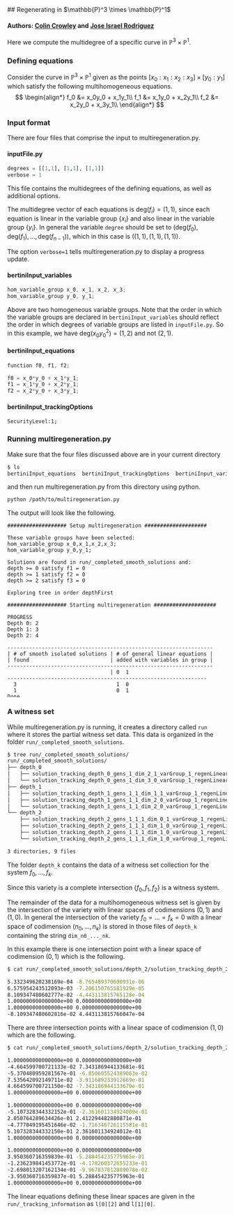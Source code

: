 <link rel="stylesheet" href="modest.css">
<style>
pre, code, pre code {
  max-height: 400px;
}
</style>
## Regenerating in $\mathbb{P}^3 \times \mathbb{P}^1$

#### Authors: [Colin Crowley](https://sites.google.com/view/colincrowley/home) and [Jose Israel Rodriguez](https://www.math.wisc.edu/~jose/)

<!-- We will demonstrate how multiregeneration.py handles noncomplete --> 
<!-- intersections using the classical example of the twisted cubic. -->

Here we compute the multidegree of a specific curve in $\mathbb{P}^3 \times \mathbb{P}^1$.

### Defining equations
Consider the curve in $\mathbb{P}^3 \times \mathbb{P}^1$ given as the 
points $[x_0:x_1:x_2:x_3] \times [y_0:y_1]$ which satisfy the following 
multihomogeneous equations.
$$
\begin{align*}
    f_0 &= x_0y_0 + x_1y_1\\
    f_1 &= x_1y_0 + x_2y_1\\
    f_2 &= x_2y_0 + x_3y_1\\
\end{align*}
$$

### Input format

There are four files that comprise the input to multiregeneration.py.

#### inputFile.py
```python
degrees = [[1,1], [1,1], [1,1]]
verbose = 1
```
This file contains the multidegrees of the defining equations, as well 
as additional options. 

The multidegree vector of each equations is 
$\text{deg}(f_i) = (1,1)$, since each equation is linear in the 
variable group $\{x_i\}$ and also linear in the variable group 
$\{y_i\}$. In general the variable `degree` should be set to 
$(\text{deg}(f_0), \text{deg}(f_1), \ldots, \text{deg}(f_{n-1}))$, which 
in this case is $((1,1), (1,1), (1,1))$.

The option `verbose=1` tells 
multiregeneration.py to display a progress update.

#### bertiniInput_variables
```c
hom_variable_group x_0, x_1, x_2, x_3;
hom_variable_group y_0, y_1;
```
Above are two homogeneous variable groups. Note that the order in which 
the variable groups are declared in `bertiniInput_variables` should 
reflect the order in which degrees of variable groups are listed in 
`inputFile.py`. So in this example, we have $\text{deg}(x_0y_0^2) = 
(1,2)$ and not $(2,1)$.

#### bertiniInput_equations
```c
function f0, f1, f2;

f0 = x_0*y_0 + x_1*y_1;
f1 = x_1*y_0 + x_2*y_1;
f2 = x_2*y_0 + x_3*y_1;
```
#### bertiniInput_trackingOptions
```
SecurityLevel:1;
```

### Running multiregeneration.py

Make sure that the four files discussed above are in your current 
directory
```bash
$ ls
bertiniInput_equations  bertiniInput_trackingOptions  bertiniInput_variables  inputFile.py
```
and then run multiregeneration.py from this directory using python.
```bash
python /path/to/multiregeneration.py
```
The output will look like the following.
```
################### Setup multiregeneration ####################

These variable groups have been selected:
hom_variable_group x_0,x_1,x_2,x_3;
hom_variable_group y_0,y_1;

Solutions are found in run/_completed_smooth_solutions and:
depth >= 0 satisfy f1 = 0
depth >= 1 satisfy f2 = 0
depth >= 2 satisfy f3 = 0

Exploring tree in order depthFirst

################### Starting multiregeneration ####################

PROGRESS
Depth 0: 2
Depth 1: 3
Depth 2: 4

------------------------------------------------------------------
| # of smooth isolated solutions | # of general linear equations |
| found                          | added with variables in group |
------------------------------------------------------------------
                                 | 0  1
----------------------------------------------------------------
  3                                1  0  
  1                                0  1  
Done.
```

### A witness set
While multiregeneration.py is running, it creates a directory called 
`run` where it stores the partial witness set data. This data is 
organized in the folder `run/_completed_smooth_solutions`.
```bash
$ tree run/_completed_smooth_solutions/
run/_completed_smooth_solutions/
├── depth_0
│   ├── solution_tracking_depth_0_gens_1_dim_2_1_varGroup_1_regenLinear_1_pointId_310677581240_324230684877
│   └── solution_tracking_depth_0_gens_1_dim_3_0_varGroup_1_regenLinear_1_pointId_310677581240_838208509710
├── depth_1
│   ├── solution_tracking_depth_1_gens_1_1_dim_1_1_varGroup_1_regenLinear_1_pointId_324230684877_137429507871
│   ├── solution_tracking_depth_1_gens_1_1_dim_2_0_varGroup_1_regenLinear_1_pointId_324230684877_165716873287
│   └── solution_tracking_depth_1_gens_1_1_dim_2_0_varGroup_1_regenLinear_1_pointId_838208509710_800758061260
└── depth_2
    ├── solution_tracking_depth_2_gens_1_1_1_dim_0_1_varGroup_1_regenLinear_1_pointId_137429507871_741856788249
    ├── solution_tracking_depth_2_gens_1_1_1_dim_1_0_varGroup_1_regenLinear_1_pointId_137429507871_844460712299
    ├── solution_tracking_depth_2_gens_1_1_1_dim_1_0_varGroup_1_regenLinear_1_pointId_165716873287_538383802898
    └── solution_tracking_depth_2_gens_1_1_1_dim_1_0_varGroup_1_regenLinear_1_pointId_800758061260_520778168949

3 directories, 9 files
```

The folder `depth_k` contains the data of a witness set collection for 
the system $f_0, \ldots, f_{k}$. 

Since this variety is a complete intersection $\{f_0,f_1,f_2\}$ is a 
witness system. 

The remainder of the data for a multihomogeneous witness 
set is given by the intersection of the variety with linear spaces of 
codimensions $(0,1)$ and $(1,0)$. In general the intersection of the variety 
$f_0 = \ldots = f_{k} = 0$ with a linear space of codimension $(n_0, 
\ldots, n_k)$ is stored in those files of `depth_k` containing the 
string `dim_n0_..._nk`. 

In this example there is one intersection point 
with a linear space of codimension $(0,1)$ which is the following.

```bash
$ cat run/_completed_smooth_solutions/depth_2/solution_tracking_depth_2_gens_1_1_1_dim_0_1_varGroup_1_regenLinear_1_pointId_137429507871_741856788249 

5.332349620238169e-04 -8.765489370690931e-06
6.575954243512093e-03 -7.206150765581929e-05
8.109347480602777e-02 -4.443113815765128e-04
1.000000000000000e+00 0.000000000000000e+00
1.000000000000000e+00 0.000000000000000e+00
-8.109347480602816e-02 4.443113815766047e-04
```

There are three intersection points with a linear space of codimension 
$(1,0)$ which are the following.
```bash
$ cat run/_completed_smooth_solutions/depth_2/solution_tracking_depth_2_gens_1_1_1_dim_1_0*

1.000000000000000e+00 0.000000000000000e+00
-4.664599700721133e-02 7.343186944133681e-01
-5.370480959281567e-01 -6.850605524389063e-02
7.535642092149711e-02 -3.911689233912669e-01
4.664599700721150e-02 -7.343186944133679e-01
1.000000000000000e+00 0.000000000000000e+00

1.000000000000000e+00 0.000000000000000e+00
-5.107328344332152e-01 -2.361601134924009e-01
2.050764289634426e-01 2.412294482880871e-01
-4.777049195451646e-02 -1.716346726115581e-01
5.107328344332150e-01 2.361601134924012e-01
1.000000000000000e+00 0.000000000000000e+00

1.000000000000000e+00 0.000000000000000e+00
3.950360716359839e-01 -5.288454235775965e-01
-1.236239841453772e-01 -4.178260372655233e-01
-2.698013207162134e-01 -9.967837812889078e-02
-3.950360716359837e-01 5.288454235775963e-01
1.000000000000000e+00 0.000000000000000e+00
```

The linear equations defining these linear spaces are given in the 
`run/_tracking_information` as `l[0][2]` and `l[1][0]`.
